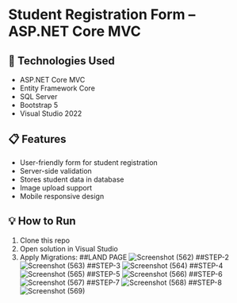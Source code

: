# Student Registration Form – ASP.NET Core MVC

## 🔧 Technologies Used
- ASP.NET Core MVC
- Entity Framework Core
- SQL Server
- Bootstrap 5
- Visual Studio 2022

## 📋 Features
- User-friendly form for student registration
- Server-side validation
- Stores student data in database
- Image upload support
- Mobile responsive design

## 💡 How to Run
1. Clone this repo
2. Open solution in Visual Studio
3. Apply Migrations:
##LAND PAGE
![Screenshot (562)](https://github.com/user-attachments/assets/200d1972-8ed5-4740-b57b-90009ce7362c)
##STEP-2
![Screenshot (563)](https://github.com/user-attachments/assets/92b2fa47-1ad2-4a53-b9b6-d43e8952d1b4)
##STEP-3
![Screenshot (564)](https://github.com/user-attachments/assets/6695586b-87f0-47b9-ac92-265203cc5fc8)
##STEP-4
![Screenshot (565)](https://github.com/user-attachments/assets/1876bac9-ad68-43c3-b6d3-e561b6c1ee39)
##STEP-5
![Screenshot (566)](https://github.com/user-attachments/assets/8ccc0bfd-6272-45fc-9e2d-294ea59c5572)
##STEP-6
![Screenshot (567)](https://github.com/user-attachments/assets/d1ee3235-fa1f-4dc4-ab28-b02568309497)
##STEP-7
![Screenshot (568)](https://github.com/user-attachments/assets/64895bec-d7a8-4e54-81a4-9428c267f870)
##STEP-8
![Screenshot (569)](https://github.com/user-attachments/assets/40306487-9ddd-4a64-a2ed-4256f4c8b57d)
